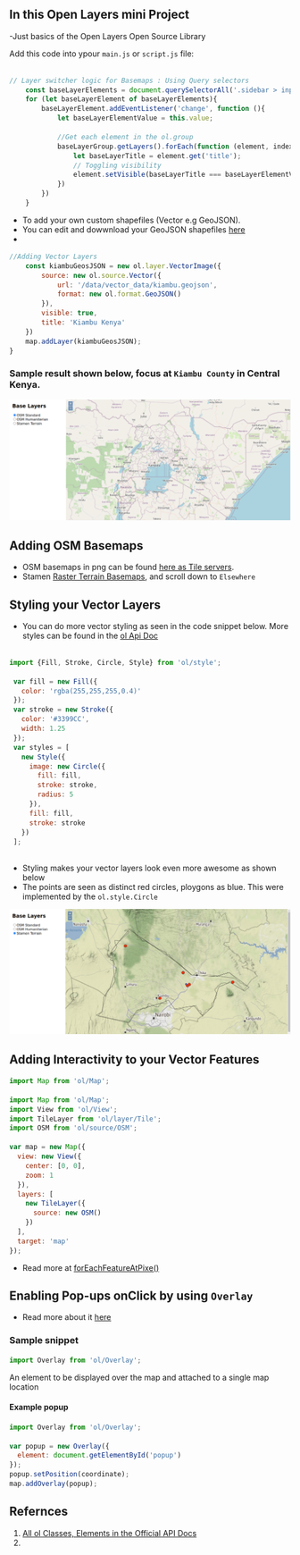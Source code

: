 ## In this Open Layers mini Project
-Just basics of the Open Layers Open Source Library

Add this code into ypour `main.js` or `script.js` file:
```jsx

// Layer switcher logic for Basemaps : Using Query selectors
    const baseLayerElements = document.querySelectorAll('.sidebar > input[type=radio]');
    for (let baseLayerElement of baseLayerElements){
        baseLayerElement.addEventListener('change', function (){
            let baseLayerElementValue = this.value;

            //Get each element in the ol.group
            baseLayerGroup.getLayers().forEach(function (element, index, array){
                let baseLayerTitle = element.get('title');
                // Toggling visibility
                element.setVisible(baseLayerTitle === baseLayerElementValue);
            })
        })
    }

```
- To add your own custom shapefiles (Vector e.g GeoJSON). 
- You can edit and dowwnload your GeoJSON shapefiles [here](https://geojson.io/#map=10/-1.0375/36.9285)
- 
```jsx
//Adding Vector Layers
    const kiambuGeosJSON = new ol.layer.VectorImage({
        source: new ol.source.Vector({
            url: '/data/vector_data/kiambu.geojson',
            format: new ol.format.GeoJSON()
        }),
        visible: true,
        title: 'Kiambu Kenya'
    })
    map.addLayer(kiambuGeosJSON);
}

```

### Sample result shown below, focus at `Kiambu County` in Central Kenya.

<img src = "https://github.com/OkomoJacob/webGIS/blob/main/4.OpenLayers/4.1%20First%20Mini%20Project/imgs/addingVectorData.png"> <br>

## Adding OSM Basemaps
- OSM basemaps in png can be found [here as Tile servers](https://wiki.openstreetmap.org/wiki/Tile_servers).
- Stamen [Raster Terrain Basemaps](http://maps.stamen.com/#terrain/12/37.7706/-122.3782), and scroll down to `Elsewhere`

## Styling your Vector Layers
- You can do more vector styling as seen in the code snippet below. More styles can be found in the [ol Api Doc](https://openlayers.org/en/latest/apidoc/module-ol_style_Style-Style.html)

```jsx

import {Fill, Stroke, Circle, Style} from 'ol/style';

 var fill = new Fill({
   color: 'rgba(255,255,255,0.4)'
 });
 var stroke = new Stroke({
   color: '#3399CC',
   width: 1.25
 });
 var styles = [
   new Style({
     image: new Circle({
       fill: fill,
       stroke: stroke,
       radius: 5
     }),
     fill: fill,
     stroke: stroke
   })
 ];
 
```

- Styling  makes your vector layers look even more awesome as shown below
- The points are seen as distinct red circles, ploygons as blue. This were implemented by the `ol.style.Circle`

<img src = "https://github.com/OkomoJacob/webGIS/blob/main/4.OpenLayers/4.1%20First%20Mini%20Project/imgs/stylingTerrainVectorData.png"> <br>


## Adding Interactivity to your Vector Features

```jsx
import Map from 'ol/Map';

import Map from 'ol/Map';
import View from 'ol/View';
import TileLayer from 'ol/layer/Tile';
import OSM from 'ol/source/OSM';

var map = new Map({
  view: new View({
    center: [0, 0],
    zoom: 1
  }),
  layers: [
    new TileLayer({
      source: new OSM()
    })
  ],
  target: 'map'
});

```
- Read more at [forEachFeatureAtPixe()](https://openlayers.org/en/latest/apidoc/module-ol_Map-Map.html#forEachFeatureAtPixel)

## Enabling Pop-ups onClick by using `Overlay`
- Read more about it [here](https://openlayers.org/en/latest/apidoc/module-ol_Overlay-Overlay.html)

### Sample snippet
```jsx
import Overlay from 'ol/Overlay';
```
An element to be displayed over the map and attached to a single map location

#### Example popup
```jsx
import Overlay from 'ol/Overlay';

var popup = new Overlay({
  element: document.getElementById('popup')
});
popup.setPosition(coordinate);
map.addOverlay(popup);
```

## Refernces
1. [All ol Classes, Elements in the Official API Docs](https://openlayers.org/en/latest/apidoc/)<br>
2. 


